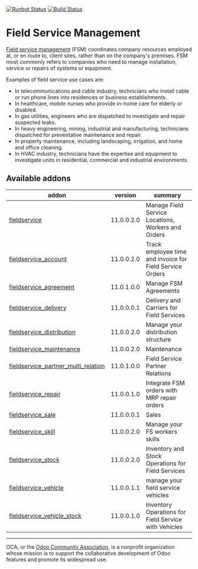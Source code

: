 [![Runbot Status](https://runbot.odoo-community.org/runbot/badge/flat/264/11.0.svg)](https://runbot.odoo-community.org/runbot/repo/github-com-oca-field-service-264)
[![Build Status](https://travis-ci.org/OCA/field-service.svg?branch=11.0)](https://travis-ci.org/OCA/field-service)

# Field Service Management

[Field service management](https://en.wikipedia.org/wiki/Field_service_management) (FSM) coordinates company resources employed at, or en route to, client sites, rather than on the company's premises. FSM most commonly refers to companies who need to manage installation, service or repairs of systems or equipment.

Examples of field service use cases are:

- In telecommunications and cable industry, technicians who install cable or run phone lines into residences or business establishments.
- In healthcare, mobile nurses who provide in-home care for elderly or disabled.
- In gas utilities, engineers who are dispatched to investigate and repair suspected leaks.
- In heavy engineering, mining, industrial and manufacturing, technicians dispatched for preventative maintenance and repair.
- In property maintenance, including landscaping, irrigation, and home and office cleaning.
- In HVAC industry, technicians have the expertise and equipment to investigate units in residential, commercial and industrial environments.


[//]: # (addons)

Available addons
----------------
addon | version | summary
--- | --- | ---
[fieldservice](fieldservice/) | 11.0.0.2.0 | Manage Field Service Locations, Workers and Orders
[fieldservice_account](fieldservice_account/) | 11.0.0.2.0 | Track employee time and invoice for Field Service Orders
[fieldservice_agreement](fieldservice_agreement/) | 11.0.1.0.0 | Manage FSM Agreements
[fieldservice_delivery](fieldservice_delivery/) | 11.0.0.0.1 | Delivery and Carriers for Field Services
[fieldservice_distribution](fieldservice_distribution/) | 11.0.0.2.0 | Manage your distribution structure
[fieldservice_maintenance](fieldservice_maintenance/) | 11.0.0.2.0 | Maintenance
[fieldservice_partner_multi_relation](fieldservice_partner_multi_relation/) | 11.0.1.0.0 | Field Service Partner Relations
[fieldservice_repair](fieldservice_repair/) | 11.0.0.1.0 | Integrate FSM orders with MRP repair orders
[fieldservice_sale](fieldservice_sale/) | 11.0.0.0.1 | Sales
[fieldservice_skill](fieldservice_skill/) | 11.0.0.2.0 | Manage your FS workers skills
[fieldservice_stock](fieldservice_stock/) | 11.0.0.2.0 | Inventory and Stock Operations for Field Services
[fieldservice_vehicle](fieldservice_vehicle/) | 11.0.0.1.1 | manage your field service vehicles
[fieldservice_vehicle_stock](fieldservice_vehicle_stock/) | 11.0.0.1.0 | Inventory Operations for Field Service with Vehicles

[//]: # (end addons)

----

OCA, or the [Odoo Community Association](http://odoo-community.org/), is a nonprofit organization whose
mission is to support the collaborative development of Odoo features and
promote its widespread use.
